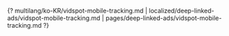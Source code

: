 {? multilang/ko-KR/vidspot-mobile-tracking.md | localized/deep-linked-ads/vidspot-mobile-tracking.md | pages/deep-linked-ads/vidspot-mobile-tracking.md ?}
